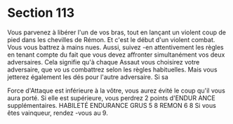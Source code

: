 # Section 113

Vous parvenez à libérer l'un de vos bras, tout en lançant un
violent coup de pied dans les chevilles de Rémon. Et c'est le
début d'un violent combat. Vous vous battrez à mains nues.
Aussi, suivez -en attentivement les règles en tenant compte du
fait que vous devez affronter  simultanément  vos deux
adversaires. Cela signifie qu'à chaque Assaut vous choisirez votre
adversaire, que vo us combattrez selon les règles habituelles.
Mais vous jetterez également les dés pour l'autre adversaire. Si sa

Force d'Attaque est inférieure à la vôtre, vous aurez évité le coup
qu'il vous aura porté. Si elle est supérieure, vous perdrez 2 points
d'ENDUR ANCE  supplémentaires.
HABILETÉ ENDURANCE
GRUS    5    8
REMON    6    8
Si vous êtes vainqueur, rendez -vous au 9.